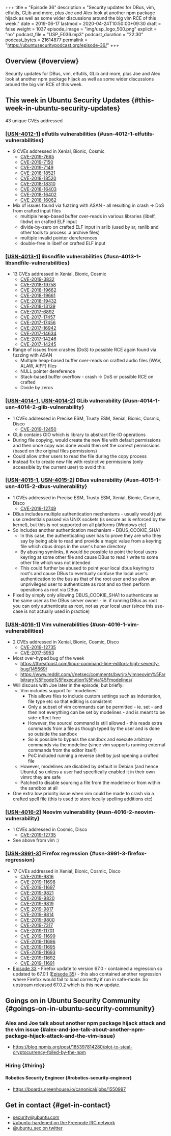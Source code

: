 +++
title = "Episode 36"
description = "Security updates for DBus, vim, elfutils, GLib and more, plus Joe and Alex look at another npm package hijack as well as some wider discussions around the big vim RCE of this week."
date = 2019-06-17
lastmod = 2020-04-24T10:50:00+09:30
draft = false
weight = 1037
episode_image = "img/usp_logo_500.png"
explicit = "no"
podcast_file = "USP_E036.mp3"
podcast_duration = "22:30"
podcast_bytes = 21614877
permalink = "https://ubuntusecuritypodcast.org/episode-36/"
+++

## Overview {#overview}

Security updates for DBus, vim, elfutils, GLib and more, plus Joe and Alex look at another npm package hijack as well as some wider discussions around the big vim RCE of this week.


## This week in Ubuntu Security Updates {#this-week-in-ubuntu-security-updates}

43 unique CVEs addressed


### [[USN-4012-1](https://usn.ubuntu.com/4012-1/)] elfutils vulnerabilities {#usn-4012-1-elfutils-vulnerabilities}

-   9 CVEs addressed in Xenial, Bionic, Cosmic
    -   [CVE-2019-7665](https://people.canonical.com/~ubuntu-security/cve/CVE-2019-7665)
    -   [CVE-2019-7150](https://people.canonical.com/~ubuntu-security/cve/CVE-2019-7150)
    -   [CVE-2019-7149](https://people.canonical.com/~ubuntu-security/cve/CVE-2019-7149)
    -   [CVE-2018-18521](https://people.canonical.com/~ubuntu-security/cve/CVE-2018-18521)
    -   [CVE-2018-18520](https://people.canonical.com/~ubuntu-security/cve/CVE-2018-18520)
    -   [CVE-2018-18310](https://people.canonical.com/~ubuntu-security/cve/CVE-2018-18310)
    -   [CVE-2018-16403](https://people.canonical.com/~ubuntu-security/cve/CVE-2018-16403)
    -   [CVE-2018-16402](https://people.canonical.com/~ubuntu-security/cve/CVE-2018-16402)
    -   [CVE-2018-16062](https://people.canonical.com/~ubuntu-security/cve/CVE-2018-16062)
-   Mix of issues found via fuzzing with ASAN - all resulting in crash -> DoS
    from crafted input files
    -   multiple heap-based buffer over-reads in various libraries (libelf,
        libdw) on crafted ELF input
    -   divide-by-zero on crafted ELF input in arlib (used by ar, ranlib and
        other tools to process .a archive files)
    -   multiple invalid pointer dereferences
    -   double-free in libelf on crafted ELF input


### [[USN-4013-1](https://usn.ubuntu.com/4013-1/)] libsndfile vulnerabilities {#usn-4013-1-libsndfile-vulnerabilities}

-   13 CVEs addressed in Xenial, Bionic, Cosmic
    -   [CVE-2019-3832](https://people.canonical.com/~ubuntu-security/cve/CVE-2019-3832)
    -   [CVE-2018-19758](https://people.canonical.com/~ubuntu-security/cve/CVE-2018-19758)
    -   [CVE-2018-19662](https://people.canonical.com/~ubuntu-security/cve/CVE-2018-19662)
    -   [CVE-2018-19661](https://people.canonical.com/~ubuntu-security/cve/CVE-2018-19661)
    -   [CVE-2018-19432](https://people.canonical.com/~ubuntu-security/cve/CVE-2018-19432)
    -   [CVE-2018-13139](https://people.canonical.com/~ubuntu-security/cve/CVE-2018-13139)
    -   [CVE-2017-6892](https://people.canonical.com/~ubuntu-security/cve/CVE-2017-6892)
    -   [CVE-2017-17457](https://people.canonical.com/~ubuntu-security/cve/CVE-2017-17457)
    -   [CVE-2017-17456](https://people.canonical.com/~ubuntu-security/cve/CVE-2017-17456)
    -   [CVE-2017-16942](https://people.canonical.com/~ubuntu-security/cve/CVE-2017-16942)
    -   [CVE-2017-14634](https://people.canonical.com/~ubuntu-security/cve/CVE-2017-14634)
    -   [CVE-2017-14246](https://people.canonical.com/~ubuntu-security/cve/CVE-2017-14246)
    -   [CVE-2017-14245](https://people.canonical.com/~ubuntu-security/cve/CVE-2017-14245)
-   Range of issues from crashes (DoS) to possible RCE again found via fuzzing with ASAN
    -   Multiple heap-based buffer over-reads on crafted audio files (WAV, ALAW, AIFF) files
    -   NULL pointer dereference
    -   Stack-based buffer overflow - crash -> DoS or possible RCE on crafted
    -   Divide by zeros


### [[USN-4014-1](https://usn.ubuntu.com/4014-1/), [USN-4014-2](https://usn.ubuntu.com/4014-2/)] GLib vulnerability {#usn-4014-1-usn-4014-2-glib-vulnerability}

-   1 CVEs addressed in Precise ESM, Trusty ESM, Xenial, Bionic, Cosmic, Disco
    -   [CVE-2019-12450](https://people.canonical.com/~ubuntu-security/cve/CVE-2019-12450)
-   GLib contains GIO which is library to abstract file-IO operations
-   During file copying, would create the new file with default permissions
    and then once copy was done would then set the correct permissions (based
    on the original files permissions)
-   Could allow other users to read the file during the copy process
-   Instead fix to create new file with restrictive permissions (only
    accessible by the current user) to avoid this


### [[USN-4015-1](https://usn.ubuntu.com/4015-1/), [USN-4015-2](https://usn.ubuntu.com/4015-2/)] DBus vulnerability {#usn-4015-1-usn-4015-2-dbus-vulnerability}

-   1 CVEs addressed in Precise ESM, Trusty ESM, Xenial, Bionic, Cosmic, Disco
    -   [CVE-2019-12749](https://people.canonical.com/~ubuntu-security/cve/CVE-2019-12749)
-   DBus includes multiple authentication mechanisms - usually would just use
    credentials passed via UNIX sockets (is secure as is enforced by the
    kernel), but this is not supported on all platforms (Windows etc)
-   So includes another authentication mechanism - DBUS\_COOKIE\_SHA1
    -   In this case, the authenticating user has to prove they are who they
        say by being able to read and provide a magic value from a keyring file
        which dbus drops in the user's home directory
    -   By abusing symlinks, it would be possible to point the local users
        keyring at some other file and cause DBus to read / write to some other
        file which was not intended
    -   This could further be abused to point your local dbus keyring to root's
        and cause DBus to eventually confuse the local user's authentication to
        the bus as that of the root user and so allow an unprivileged user to
        authenticate as root and so then perform operations as root via DBus
-   Fixed by simply only allowing DBUS\_COOKIE\_SHA1 to authenticate as the
    same user as the DBus server owner - ie. if running DBus as root you can
    only authenticate as root, not as your local user (since this use-case is
    not actually used in practice)


### [[USN-4016-1](https://usn.ubuntu.com/4016-1/)] Vim vulnerabilities {#usn-4016-1-vim-vulnerabilities}

-   2 CVEs addressed in Xenial, Bionic, Cosmic, Disco
    -   [CVE-2019-12735](https://people.canonical.com/~ubuntu-security/cve/CVE-2019-12735)
    -   [CVE-2017-5953](https://people.canonical.com/~ubuntu-security/cve/CVE-2017-5953)
-   Most over-hyped bug of the week
    -   <https://threatpost.com/linux-command-line-editors-high-severity-bug/145569/>
    -   <https://www.reddit.com/r/netsec/comments/bwrjrx/vimneovim%5Farbitrary%5Fcode%5Fexecution%5Fvia%5Fmodelines/>
-   Will discuss with Joe later in the episode, but briefly:
    -   Vim includes support for 'modelines'
        -   This allows files to include custom settings such as indentation, file
            type etc so that editing is consistent
        -   Only a subset of vim commands can be permitted - ie. set - and then not
            everything can be set by modelines - and is meant to be side-effect
            free
        -   However, the source! command is still allowed - this reads extra
            commands from a file as though typed by the user and is done so outside
            the sandbox
        -   So is possible to bypass the sandbox and execute arbitrary commands via
            the modeline (since vim supports running external commands from the
            editor itself)
        -   PoC included running a reverse shell by just opening a crafted file
    -   However, modelines are disabled by default in Debian (and hence Ubuntu)
        so unless a user had specifically enabled it in their own vimrc they are
        safe
    -   Patched to disable sourcing a file from the modeline or from within the
        sandbox at all
-   One extra low priority issue when vim could be made to crash via a
    crafted spell file (this is used to store locally spelling additions etc)


### [[USN-4016-2](https://usn.ubuntu.com/4016-2/)] Neovim vulnerability {#usn-4016-2-neovim-vulnerability}

-   1 CVEs addressed in Cosmic, Disco
    -   [CVE-2019-12735](https://people.canonical.com/~ubuntu-security/cve/CVE-2019-12735)
-   See above from vim :)


### [[USN-3991-3](https://usn.ubuntu.com/3991-3/)] Firefox regression {#usn-3991-3-firefox-regression}

-   17 CVEs addressed in Xenial, Bionic, Cosmic, Disco
    -   [CVE-2019-9816](https://people.canonical.com/~ubuntu-security/cve/CVE-2019-9816)
    -   [CVE-2019-11698](https://people.canonical.com/~ubuntu-security/cve/CVE-2019-11698)
    -   [CVE-2019-11697](https://people.canonical.com/~ubuntu-security/cve/CVE-2019-11697)
    -   [CVE-2019-9821](https://people.canonical.com/~ubuntu-security/cve/CVE-2019-9821)
    -   [CVE-2019-9820](https://people.canonical.com/~ubuntu-security/cve/CVE-2019-9820)
    -   [CVE-2019-9819](https://people.canonical.com/~ubuntu-security/cve/CVE-2019-9819)
    -   [CVE-2019-9817](https://people.canonical.com/~ubuntu-security/cve/CVE-2019-9817)
    -   [CVE-2019-9814](https://people.canonical.com/~ubuntu-security/cve/CVE-2019-9814)
    -   [CVE-2019-9800](https://people.canonical.com/~ubuntu-security/cve/CVE-2019-9800)
    -   [CVE-2019-7317](https://people.canonical.com/~ubuntu-security/cve/CVE-2019-7317)
    -   [CVE-2019-11701](https://people.canonical.com/~ubuntu-security/cve/CVE-2019-11701)
    -   [CVE-2019-11699](https://people.canonical.com/~ubuntu-security/cve/CVE-2019-11699)
    -   [CVE-2019-11696](https://people.canonical.com/~ubuntu-security/cve/CVE-2019-11696)
    -   [CVE-2019-11695](https://people.canonical.com/~ubuntu-security/cve/CVE-2019-11695)
    -   [CVE-2019-11693](https://people.canonical.com/~ubuntu-security/cve/CVE-2019-11693)
    -   [CVE-2019-11692](https://people.canonical.com/~ubuntu-security/cve/CVE-2019-11692)
    -   [CVE-2019-11691](https://people.canonical.com/~ubuntu-security/cve/CVE-2019-11691)
-   [Episode 33](https://ubuntusecuritypodcast.org/episode-33/) - Firefox update to version 67.0 - contained a regression so
    updated to 67.0.1 ([Episode 35](https://ubuntusecuritypodcast.org/episode-35/)) - this also contained another regression
    where Firefox would fail to load correctly if run in safe-mode. So
    upstream released 67.0.2 which is this new update.


## Goings on in Ubuntu Security Community {#goings-on-in-ubuntu-security-community}


### Alex and Joe talk about another npm package hijack attack and the vim issue {#alex-and-joe-talk-about-another-npm-package-hijack-attack-and-the-vim-issue}

-   <https://blog.npmjs.org/post/185397814280/plot-to-steal-cryptocurrency-foiled-by-the-npm>


### Hiring {#hiring}


#### Robotics Security Engineer {#robotics-security-engineer}

-   <https://boards.greenhouse.io/canonical/jobs/1550997>


## Get in contact {#get-in-contact}

-   [security@ubuntu.com](mailto:security@ubuntu.com)
-   [#ubuntu-hardened on the Freenode IRC network](http://webchat.freenode.net/#ubuntu-hardened)
-   [@ubuntu\_sec on twitter](https://twitter.com/ubuntu%5Fsec)
